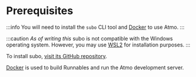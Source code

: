 # Prerequisites

:::info
You will need to install the `subo` CLI tool and [Docker](https://www.docker.com/get-started) to use Atmo.
:::

:::caution
_As of writing this_ subo is not compatible with the Windows operating system. However, you may use [WSL2](https://docs.microsoft.com/en-us/windows/wsl/about#what-is-wsl-2) for installation purposes.
:::

To install subo, [visit its GitHub repository](https://github.com/suborbital/subo).

[Docker](https://www.docker.com/get-started) is used to build Runnables and run the Atmo
development server.
